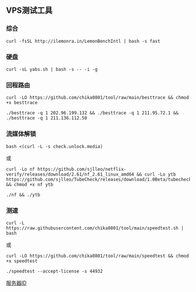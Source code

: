 ## VPS测试工具


### 综合
```
curl -fsSL http://ilemonra.in/LemonBenchIntl | bash -s fast
```


### 硬盘
```
curl -sL yabs.sh | bash -s -- -i -g
```


### 回程路由
```
curl -LO https://github.com/chika0801/tool/raw/main/besttrace && chmod +x besttrace
```

```
./besttrace -q 1 202.96.199.132 && ./besttrace -q 1 211.95.72.1 && ./besttrace -q 1 211.136.112.50
```


### 流媒体解锁
```
bash <(curl -L -s check.unlock.media)
```

或

```
curl -Lo nf https://github.com/sjlleo/netflix-verify/releases/download/2.61/nf_2.61_linux_amd64 && curl -Lo ytb https://github.com/sjlleo/TubeCheck/releases/download/1.0Beta/tubecheck_1.0beta_linux_amd64 && chmod +x nf ytb
```

```
./nf && ./ytb
```


### 测速
```
curl -L https://raw.githubusercontent.com/chika0801/tool/main/speedtest.sh | bash
```

或

```
curl -LO https://github.com/chika0801/tool/raw/main/speedtest && chmod +x speedtest
```

```
./speedtest --accept-license -s 44932
```

[服务器ID](https://bench.im/data.html)
